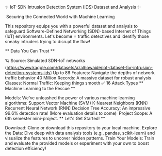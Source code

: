 ✨  IoT-SDN Intrusion Detection System (IDS) Dataset and Analysis  ✨

️  Securing the Connected World with Machine Learning  ️

This repository equips you with a powerful dataset and analysis to safeguard  Software-Defined Networking (SDN)-based Internet of Things (IoT) environments.  Let's become  ️‍♀️ traffic detectives and identify those sneaky intruders trying to disrupt the flow!

**  Data You Can Trust  **

🪐 Source: Simulated SDN-IoT networks (https://www.kaggle.com/datasets/azalhowaide/iot-dataset-for-intrusion-detection-systems-ids)
Up to 86 Features: Navigate the depths of network traffic behavior
40 Million Records: A massive dataset for robust analysis 
️ Classes:
Normal Traffic: Keeping things smooth ✅
16 Attack Types
**  Machine Learning to the Rescue  **

Models: We've unleashed the power of various machine learning algorithms:
Support Vector Machine (SVM)
K-Nearest Neighbors (KNN)
Recurrent Neural Network (RNN)
Decision Tree
Accuracy: An impressive 99.6% detection rate! (More evaluation details to come)
‍ Project Scope: A 6th semester mini-project.
**  Let's Get Started!  **

Download: Clone or download this repository to your local machine.
Explore the Data: Dive deep with data analysis tools (e.g., pandas, scikit-learn) and visualize the features to uncover hidden patterns.
Train Your Models: Train and evaluate the provided models or experiment with your own to boost detection efficiency!
